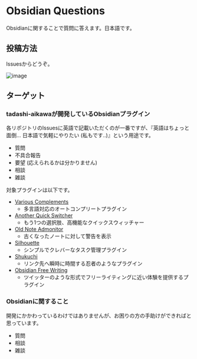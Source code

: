 # Obsidian Questions

Obsidianに関することで質問に答えます。日本語です。

## 投稿方法

Issuesからどうぞ。

![image](https://github.com/tadashi-aikawa/obsidian-questions/assets/9500018/d4a76efd-b889-47d6-93a6-b20a7f027b65)

## ターゲット

### tadashi-aikawaが開発しているObsidianプラグイン

各リポジトリのIssuesに英語で記載いただくのが一番ですが、『英語はちょっと面倒... 日本語で気軽にやりたい (私もです..)』という用途です。

- 質問
- 不具合報告
- 要望 (応えられるかは分かりません)
- 相談
- 雑談

対象プラグインは以下です。

- [Various Complements](https://github.com/tadashi-aikawa/obsidian-various-complements-plugin)
    - 多言語対応のオートコンプリートプラグイン
- [Another Quick Switcher](https://github.com/tadashi-aikawa/obsidian-another-quick-switcher)
    - もう1つの選択肢、高機能なクイックスウィッチャー
- [Old Note Admonitor](https://github.com/tadashi-aikawa/obsidian-old-note-admonitor)
    - 古くなったノートに対して警告を表示
- [Silhouette](https://github.com/tadashi-aikawa/silhouette)
    - シンプルでクレバーなタスク管理プラグイン
- [Shukuchi](https://github.com/tadashi-aikawa/shukuchi)
    - リンク先へ瞬時に時間する忍者のようなプラグイン
- [Obsidian Free Writing](https://github.com/tadashi-aikawa/obsidian-free-writing)
    - ツイッターのような形式でフリーライティングに近い体験を提供するプラグイン

### Obsidianに関すること

開発にかかわっているわけではありませんが、お困りの方の手助けができればと思っています。

- 質問
- 相談
- 雑談
